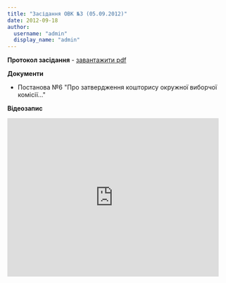 ```yaml
---
title: "Засідання ОВК №3 (05.09.2012)"
date: 2012-09-18
author: 
  username: "admin"
  display_name: "admin"
---
```


**Протокол засідання** - [завантажити pdf](https://mpz.brovary.org/wp-content/uploads/2012/11/OVK_03.pdf)

**Документи**

- Постанова №6 "Про затвердження кошторису окружної виборчої комісії..."

**Відеозапис**

<iframe src="https://www.youtube.com/embed/4wqQc28GIZA" frameborder="0" width="480" height="360"></iframe>

